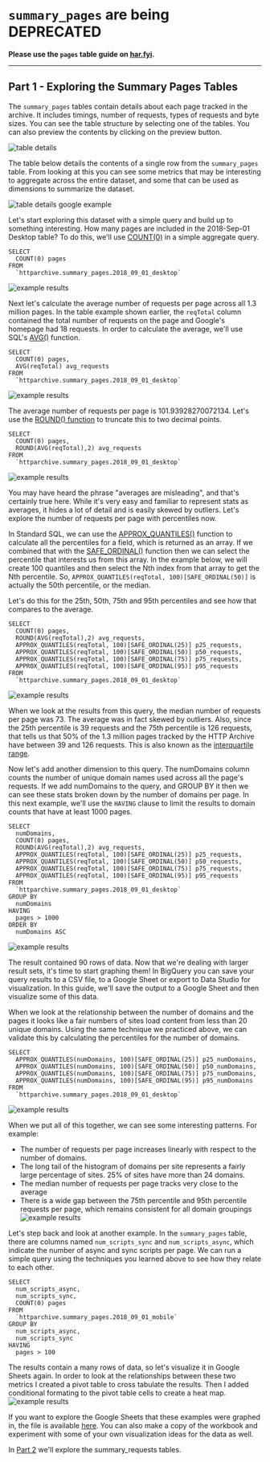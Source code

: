 `summary_pages` are being DEPRECATED
===============

**Please use the `pages` table guide on [har.fyi](http://har.fyi/reference/tables/pages/).**

---

Part 1 - Exploring the Summary Pages Tables
----------------------

The `summary_pages` tables contain details about each page tracked in the archive. It includes timings, number of requests, types of requests and byte sizes. You can see the table structure by selecting one of the tables. You can also preview the contents by clicking on the preview button.

![table details](./images/guided_tour_summary_pages-tabledetails.jpg)

The table below details the contents of a single row from the `summary_pages` table. From looking at this you can see some metrics that may be interesting to aggregate across the entire dataset, and some that can be used as dimensions to summarize the dataset.

![table details google example](./images/guided_tour_summary_pages-google_example.jpg)

Let's start exploring this dataset with a simple query and build up to something interesting. How many pages are included in the 2018-Sep-01 Desktop table? To do this, we'll use [COUNT(0)](https://cloud.google.com/bigquery/docs/reference/standard-sql/functions-and-operators#count) in a simple aggregate query.

```
SELECT
  COUNT(0) pages
FROM
  `httparchive.summary_pages.2018_09_01_desktop`
```
![example results](./images/guided_tour_summary_pages-count.jpg)

Next let's calculate the average number of requests per page across all 1.3 million pages. In the table example shown earlier, the `reqTotal` column contained the total number of requests on the page and Google's homepage had 18 requests. In order to calculate the average, we'll use SQL's [AVG()](https://cloud.google.com/bigquery/docs/reference/standard-sql/functions-and-operators#avg) function.

```
SELECT
  COUNT(0) pages,
  AVG(reqTotal) avg_requests
FROM
  `httparchive.summary_pages.2018_09_01_desktop`
```
![example results](./images/guided_tour_summary_pages-avg.jpg)

The average number of requests per page is 101.93928270072134. Let's use the [ROUND() function](https://cloud.google.com/bigquery/docs/reference/standard-sql/functions-and-operators#round) to truncate this to two decimal points.

```
SELECT
  COUNT(0) pages,
  ROUND(AVG(reqTotal),2) avg_requests
FROM
  `httparchive.summary_pages.2018_09_01_desktop`
```
![example results](./images/guided_tour_summary_pages-avg_rounded.jpg)

You may have heard the phrase "averages are misleading", and that's certainly true here. While it's very easy and familiar to represent stats as averages, it hides a lot of detail and is easily skewed by outliers. Let's explore the number of requests per page with percentiles now.

In Standard SQL, we can use the [APPROX_QUANTILES()](https://cloud.google.com/bigquery/docs/reference/standard-sql/functions-and-operators#approx_quantiles) function to calculate all the percentiles for a field, which is returned as an array.  If we combined that with the [SAFE_ORDINAL()](https://cloud.google.com/bigquery/docs/reference/standard-sql/functions-and-operators#safe_offset-and-safe_ordinal) function then we can select the percentile that interests us from this array.  In the example below, we will create 100 quantiles and then select the Nth index from that array to get the Nth percentile. So, `APPROX_QUANTILES(reqTotal, 100)[SAFE_ORDINAL(50)]` is actually the 50th percentile, or the median.

Let's do this for the 25th, 50th, 75th and 95th percentiles and see how that compares to the average.

```
SELECT
  COUNT(0) pages,
  ROUND(AVG(reqTotal),2) avg_requests,
  APPROX_QUANTILES(reqTotal, 100)[SAFE_ORDINAL(25)] p25_requests,
  APPROX_QUANTILES(reqTotal, 100)[SAFE_ORDINAL(50)] p50_requests,
  APPROX_QUANTILES(reqTotal, 100)[SAFE_ORDINAL(75)] p75_requests,
  APPROX_QUANTILES(reqTotal, 100)[SAFE_ORDINAL(95)] p95_requests
FROM
  `httparchive.summary_pages.2018_09_01_desktop`
```
![example results](./images/guided_tour_summary_pages-percentiles.jpg)

When we look at the results from this query, the median number of requests per page was 73. The average was in fact skewed by outliers. Also, since the 25th percentile is 39 requests and the 75th percentile is 126 requests, that tells us that 50% of the 1.3 million pages tracked by the HTTP Archive have between 39 and 126 requests. This is also known as the [interquartile range](https://en.wikipedia.org/wiki/Interquartile_range).

Now let's add another dimension to this query. The numDomains column counts the number of unique domain names used across all the page's requests. If we add numDomains to the query, and GROUP BY it then we can see these stats broken down by the number of domains per page. In this next example, we'll use the `HAVING` clause to limit the results to domain counts that have at least 1000 pages.

```
SELECT
  numDomains,
  COUNT(0) pages,
  ROUND(AVG(reqTotal),2) avg_requests,
  APPROX_QUANTILES(reqTotal, 100)[SAFE_ORDINAL(25)] p25_requests,
  APPROX_QUANTILES(reqTotal, 100)[SAFE_ORDINAL(50)] p50_requests,
  APPROX_QUANTILES(reqTotal, 100)[SAFE_ORDINAL(75)] p75_requests,
  APPROX_QUANTILES(reqTotal, 100)[SAFE_ORDINAL(95)] p95_requests
FROM
  `httparchive.summary_pages.2018_09_01_desktop`
GROUP BY
  numDomains
HAVING
  pages > 1000
ORDER BY
  numDomains ASC
```
![example results](./images/guided_tour_summary_pages-numDomains_percentiles.jpg)

The result contained 90 rows of data.  Now that we're dealing with larger result sets, it's time to start graphing them!
In BigQuery you can save your query results to a CSV file, to a Google Sheet or export to Data Studio for visualization. In this guide, we'll save the output to a Google Sheet and then visualize some of this data.

When we look at the relationship between the number of domains and the pages it looks like a fair numbers of sites load content from less than 20 unique domains. Using the same technique we practiced above, we can validate this by calculating the percentiles for the number of domains.

```
SELECT
  APPROX_QUANTILES(numDomains, 100)[SAFE_ORDINAL(25)] p25_numDomains,
  APPROX_QUANTILES(numDomains, 100)[SAFE_ORDINAL(50)] p50_numDomains,
  APPROX_QUANTILES(numDomains, 100)[SAFE_ORDINAL(75)] p75_numDomains,
  APPROX_QUANTILES(numDomains, 100)[SAFE_ORDINAL(95)] p95_numDomains
FROM
  `httparchive.summary_pages.2018_09_01_desktop`
```
![example results](./images/guided_tour_summary_pages-numDomains.jpg)

When we put all of this together, we can see some interesting patterns. For example:
- The number of requests per page increases linearly with respect to the number of domains.
- The long tail of the histogram of domains per site represents a fairly large percentage of sites. 25% of sites have more than 24 domains.
- The median number of requests per page tracks very close to the average
- There is a wide gap between the 75th percentile and 95th percentile requests per page, which remains consistent for all domain groupings
![example results](./images/guided_tour_summary_pages-numDomains_requests_graph.jpg)


Let's step back and look at another example. In the `summary_pages` table, there are columns named `num_scripts_sync` and `num_scripts_async`, which indicate the number of async and sync scripts per page. We can run a simple query using the techniques you learned above to see how they relate to each other.

```
SELECT
  num_scripts_async,
  num_scripts_sync,
  COUNT(0) pages
FROM
  `httparchive.summary_pages.2018_09_01_mobile`
GROUP BY
  num_scripts_async,
  num_scripts_sync
HAVING
  pages > 100
```

The results contain a many rows of data, so let's visualize it in Google Sheets again. In order to look at the relationships between these two metrics I created a pivot table to cross tabulate the results. Then I added conditional formating to the pivot table cells to create a heat map.
![example results](./images/guided_tour_summary_pages-sync_async_graph.jpg)

If you want to explore the Google Sheets that these examples were graphed in, the file is available [here](https://docs.google.com/spreadsheets/d/17hmRQvleJTmimkufzxH-o0NLLd7R4EamK81yDIwm0BU/edit?usp=sharing). You can also make a copy of the workbook and experiment with some of your own visualization ideas for the data as well.

In [Part 2](./guided_tour_summary_requests.md) we'll explore the summary_requests tables.
